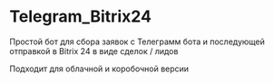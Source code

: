 # Telegram_Bitrix24

Простой бот для сбора заявок с Телеграмм бота и последующей отправкой в Bitrix 24 в виде сделок / лидов 

Подходит для облачной и коробочной версии
